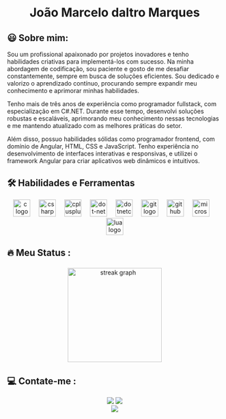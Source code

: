 
###

<h1 align="center">João Marcelo daltro Marques </h1>

### 
<h2 align="left"> 😃 Sobre mim: </h2>
<p>
  Sou um profissional apaixonado por projetos inovadores e tenho habilidades criativas para implementá-los com sucesso. Na minha abordagem de codificação, sou paciente e gosto de me desafiar constantemente, sempre em busca de soluções eficientes. Sou dedicado e valorizo o aprendizado contínuo, procurando sempre expandir meu conhecimento e aprimorar minhas habilidades.

  Tenho mais de três anos de experiência como programador fullstack, com especialização em C#.NET. Durante esse tempo, desenvolvi soluções robustas e escaláveis, aprimorando meu conhecimento nessas tecnologias e me mantendo atualizado com as melhores práticas do setor.

  Além disso, possuo habilidades sólidas como programador frontend, com domínio de Angular, HTML, CSS e JavaScript. Tenho experiência no desenvolvimento de interfaces interativas e responsivas, e utilizei o framework Angular para criar aplicativos web dinâmicos e intuitivos.
</p>

###


<h2 align="left"> 🛠 Habilidades e Ferramentas </h2>


<div align="center">
  <img src="https://cdn.jsdelivr.net/gh/devicons/devicon/icons/c/c-original.svg" height="40" alt="c logo"  />
  <img width="12" />
  <img src="https://cdn.jsdelivr.net/gh/devicons/devicon/icons/csharp/csharp-original.svg" height="40" alt="csharp logo"  />
  <img width="12" />
  <img src="https://cdn.jsdelivr.net/gh/devicons/devicon/icons/cplusplus/cplusplus-original.svg" height="40" alt="cplusplus logo"  />
  <img width="12" />
  <img src="https://cdn.jsdelivr.net/gh/devicons/devicon/icons/dot-net/dot-net-original.svg" height="40" alt="dot-net logo"  />
  <img width="12" />
  <img src="https://cdn.jsdelivr.net/gh/devicons/devicon/icons/dotnetcore/dotnetcore-original.svg" height="40" alt="dotnetcore logo"  />
  <img width="12" />
  <img src="https://cdn.jsdelivr.net/gh/devicons/devicon/icons/git/git-original.svg" height="40" alt="git logo"  />
  <img width="12" />
  <img src="https://cdn.jsdelivr.net/gh/devicons/devicon/icons/github/github-original.svg" height="40" alt="github logo"  />
  <img width="12" />
  <img src="https://cdn.jsdelivr.net/gh/devicons/devicon/icons/microsoftsqlserver/microsoftsqlserver-plain.svg" height="40" alt="microsoftsqlserver logo"  />
  <img width="12" />
  <img src="https://cdn.jsdelivr.net/gh/devicons/devicon/icons/lua/lua-original.svg" height="40" alt="lua logo"  />
</div>

###

<h2 align="left">🔥 Meu Status :</h2>

###

<div align="center">
  <img src="https://streak-stats.demolab.com?user=celinhodaltro&locale=en&mode=daily&theme=dark&hide_border=false&border_radius=5&order=3" height="220" alt="streak graph"  />
</div>



<h2 align="left">💻 Contate-me :</h2>

<div align="center">
  <a href = "mailto:celinhodaltro@gmail.com"><img src="https://img.shields.io/badge/-Gmail-%23333?style=for-the-badge&logo=gmail&logoColor=white" target="_blank"></a>
  <a href="https://www.linkedin.com/in/joaomarcelomarques/" target="_blank"><img src="https://img.shields.io/badge/-LinkedIn-%230077B5?style=for-the-badge&logo=linkedin&logoColor=white" target="_blank"></a> 
</div>

<div align="center">
  <img src="https://visitor-badge.laobi.icu/badge?page_id=celinhodaltro.celinhodaltro&"  />
</div>
